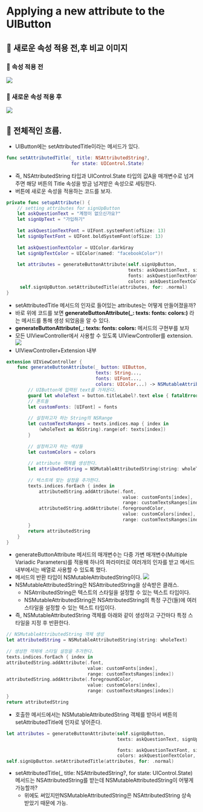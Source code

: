 # Applying a new attribute to the UIButton

## 🍎 새로운 속성 적용 전,후 비교 이미지

### 📖 속성 적용 전
![](https://i.imgur.com/9nc7vlf.png)

### 📖 새로운 속성 적용 후 
![](https://i.imgur.com/EakiEaS.png)

## 🍎 전체적인 흐름.
- UIButton에는 setAttributedTitle이라는 메서드가 있다.
```swift
func setAttributedTitle(_ title: NSAttributedString?,
                        for state: UIControl.State)
```
- 즉, NSAttributedString 타입과 UIControl.State 타입의 값A을 매개변수로 넘겨주면 해당 버튼의 Title 속성을 방금 넘겨받은 속성으로 세팅한다.
- 버튼에 새로운 속성을 적용하는 코드를 보자.
```swift
private func setupAttribute() {
    // setting attributes for signUpButton
    let askQuestionText = "계정이 없으신가요?"
    let signUpText = "가입하기"
        
    let askQuestionTextFont = UIFont.systemFont(ofSize: 13)
    let signUpTextFont = UIFont.boldSystemFont(ofSize: 13)
        
    let askQuestionTextColor = UIColor.darkGray
    let signUpTextColor = UIColor(named: "facebookColor")!
        
    let attributes = generateButtonAttribute(self.signUpButton,
                                             texts: askQuestionText, signUpText,
                                             fonts: askQuestionTextFont, signUpTextFont,
                                             colors: askQuestionTextColor, signUpTextColor)
     self.signUpButton.setAttributedTitle(attributes, for: .normal)
}
```
- setAttributedTitle 메서드의 인자로 들어있는 attributes는 어떻게 만들어졌을까?
- 바로 위에 코드를 보면 **generateButtonAttribute(_: texts: fonts: colors:)** 라는 메서드를 통해 생성 되었음을 알 수 있다.
- **generateButtonAttribute(_: texts: fonts: colors:** 메서드의 구현부를 보자
- 모든 UIViewController에서 사용할 수 있도록 UIViewController를 extension.
![](https://i.imgur.com/aFLwGHO.png)
- UIViewController+Extension 내부 
```swift
extension UIViewController {
    func generateButtonAttribute(_ button: UIButton,
                                 texts: String...,
                                 fonts: UIFont...,
                                 colors: UIColor...) -> NSMutableAttributedString {
        // UIButton에 입력된 text를 가져온다.
        guard let wholeText = button.titleLabel?.text else { fatalError("버튼에 텍스트가 없음.")}
        // 폰트들
        let customFonts: [UIFont] = fonts
        
        // 설정하고자 하는 String의 NSRange
        let customTextsRanges = texts.indices.map { index in
            (wholeText as NSString).range(of: texts[index])
        }
        
        // 설정하고자 하는 색상들
        let customColors = colors
        
        // attribute 객체를 생성한다.
        let attributedString = NSMutableAttributedString(string: wholeText)
        
        // 텍스트에 맞는 설정을 추가한다.
        texts.indices.forEach { index in
            attributedString.addAttribute(.font,
                                           value: customFonts[index],
                                           range: customTextsRanges[index])
            attributedString.addAttribute(.foregroundColor,
                                           value: customColors[index],
                                           range: customTextsRanges[index])
        }
        return attributedString
    }
}
```
- generateButtonAttribute 메서드의 매개변수는 다중 가변 매개변수(Multiple Variadic Parameters)를 적용해 하나의 파라미터로 여러개의 인자를 받고 메서드 내부에서는 배열로 사용할 수 있도록 했다.
- 메서드의 반환 타입이 NSMutableAttributedString이다.
![](https://i.imgur.com/WfpnXAa.png)
- NSMutableAttributedString은 NSAttributedString을 상속받은 클래스.
    - NSAtrributedString은 텍스트의 스타일을 설정할 수 있는 텍스트 타입이다.
    - NSMutableAttributedString은 NSAttributedString의 특정 구간(들)에 여러 스타일을 설정할 수 있는 텍스트 타입이다.
- 즉, NSMutableAttributedString 객체를 아래와 같이 생성하고 구간마다 특정 스타일을 지정 후 반환한다.
```swift
// NSMutableAttributedString 객체 생성
let attributedString = NSMutableAttributedString(string: wholeText)
        
// 생성한 객체에 스타일 설정을 추가한다.
texts.indices.forEach { index in
attributedString.addAttribute(.font,
                              value: customFonts[index],
                              range: customTextsRanges[index])
attributedString.addAttribute(.foregroundColor,
                              value: customColors[index],
                              range: customTextsRanges[index])
}
return attributedString
```
- 호출한 메서드에서는 NSMutableAttributedString 객체를 받아서 버튼의 setAttributedTitle에 인자로 넣어준다. 
```swift
let attributes = generateButtonAttribute(self.signUpButton,
                                         texts: askQuestionText, signUpText,

                                         fonts: askQuestionTextFont, signUpTextFont,
                                         colors: askQuestionTextColor, signUpTextColor)
self.signUpButton.setAttributedTitle(attributes, for: .normal)
```
- setAttributedTitle(_ title: NSAttributedString?, for state: UIControl.State) 메서드는 NSAttributedString를 받는데 NSMutableAttributedString이 어떻게 가능할까?
    - 위에도 써있지만NSMutableAttributedString은 NSAttributedString 상속 받았기 때문에 가능.


